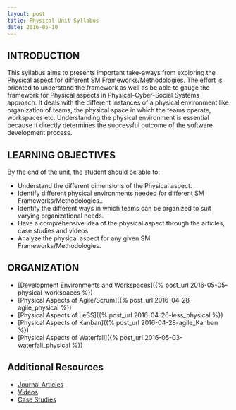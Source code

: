 ```yaml
---
layout: post
title: Physical Unit Syllabus
date: 2016-05-10
---
```



## INTRODUCTION

This syllabus aims to presents important take-aways from exploring the Physical aspect for different SM Frameworks/Methodologies. 
The effort is oriented to understand the framework as well as be able to gauge the framework for Physical aspects in Physical-Cyber-Social Systems approach. 
It deals with the different instances of a physical environment like organization of teams, the physical space in which the teams operate, workspaces etc.
Understanding the physical environment is essential because it directly determines the successful outcome of the software development process. 



## LEARNING OBJECTIVES

By the end of the unit, the student should be able to:

  -	Understand the different dimensions of the Physical aspect.
  -	Identify different physical environments needed for different SM Frameworks/Methodologies..
  -	Identify the different ways in which teams can be organized to suit varying organizational needs.
  -	Have a comprehensive idea of the physical aspect through the articles, case studies and videos.
  -	Analyze the physical aspect for any given SM Frameworks/Methodologies.


## ORGANIZATION

  - [Development Environments and Workspaces]({% post_url 2016-05-05-physical-workspaces %})
  - [Physical Aspects of Agile/Scrum]({% post_url 2016-04-28-agile_physical %})
  - [Physical Aspects of LeSS]({% post_url 2016-04-26-less_physical %})
  - [Physical Aspects of Kanban]({% post_url 2016-04-28-agile_Kanban %})
  - [Physical Aspects of Waterfall]({% post_url 2016-05-03-waterfall_physical %})
    
## Additional Resources

  - [Journal Articles](http://css566.github.io/2016/04/28/PhysicalAspects_Articles.html)
  - [Videos](https://css566.github.io/2016/04/28/PhysicalAspects_Videos.html) 
  - [Case Studies](http://css566.github.io/2016/04/28/PhysicalAspects_CaseStudies.html)
        
